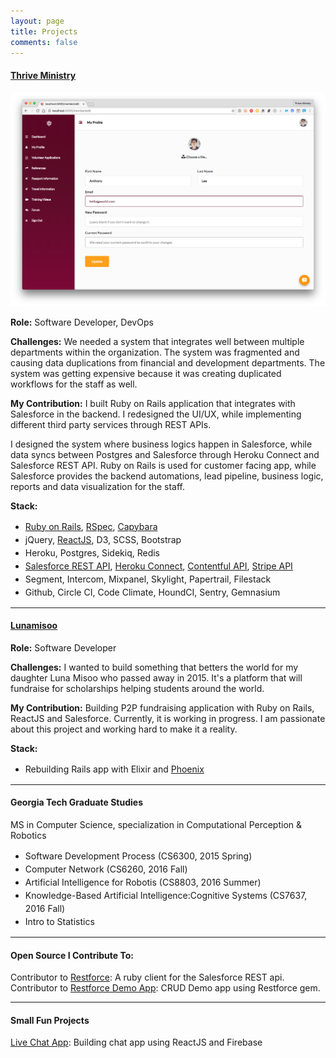 ```yaml
---
layout: page
title: Projects
comments: false
---
```


#### <a href="https://thriveministry.org" target="_blank">Thrive Ministry</a>

<img src="/assets/img/thrive_ministry.png" alt="Thrive Ministry Project">

**Role:** Software Developer, DevOps

**Challenges:** We needed a system that integrates well between multiple departments
within the organization. The system was fragmented and causing
data duplications from financial and development departments. The system was
getting expensive because it was creating duplicated workflows for the staff as well.

**My Contribution:** I built Ruby on Rails application that integrates with Salesforce in the backend. I redesigned the UI/UX, while implementing different third party services through REST APIs.

I designed the system where business logics happen in Salesforce, while data syncs
between Postgres and Salesforce through Heroku Connect and Salesforce REST API.
Ruby on Rails is used for customer facing app, while Salesforce provides the backend
automations, lead pipeline, business logic, reports and data visualization for
the staff.

**Stack:**
<ul style="line-height: 1.5em;">
  <li><a href="http://rubyonrails.org/" target="_blank">Ruby on Rails</a>, <a href="http://rspec.info/" target="_blank">RSpec</a>, <a href="http://jnicklas.github.io/capybara/" target="_blank">Capybara</a></li>
  <li>jQuery, <a href="https://facebook.github.io/react/" target="_blank">ReactJS</a>, D3, SCSS, Bootstrap</li>
  <li>Heroku, Postgres, Sidekiq, Redis</li>
  <li><a
  href="https://developer.salesforce.com/docs/atlas.en-us.api_rest.meta/api_rest/" target="_blank">Salesforce REST API</a>, <a href="https://devcenter.heroku.com/articles/herokuconnect-api" target="_blank">Heroku Connect</a>, <a href="https://www.contentful.com/developers/docs/references/content-delivery-api/" target="_blank">Contentful API</a>, <a href="https://stripe.com/docs/api" target="_blank">Stripe API</a></li>
  <li>Segment, Intercom, Mixpanel, Skylight, Papertrail, Filestack</li>
  <li>Github, Circle CI, Code Climate, HoundCI, Sentry, Gemnasium</li>
</ul>

----

#### <a href="http://lunamisoo.org" target="_blank">Lunamisoo</a>

**Role:** Software Developer

**Challenges:** I wanted to build something that betters the world for my 
daughter Luna Misoo who passed away in 2015.  It's a platform that will
fundraise for scholarships helping students around the world.

**My Contribution:** Building P2P fundraising application with Ruby on Rails, ReactJS and Salesforce.
Currently, it is working in progress. I am passionate about this project and
working hard to make it a reality.

**Stack:**
<ul style="line-height: 1.5em;">
  <li>Rebuilding Rails app with Elixir and <a href="http://www.phoenixframework.org/" target="_blank">Phoenix</a></li>
</ul>

----

#### Georgia Tech Graduate Studies
MS in Computer Science, specialization in Computational Perception & Robotics

<ul style="line-height: 1.5em;">
  <li>Software Development Process (CS6300, 2015 Spring)</li>
  <li>Computer Network (CS6260, 2016 Fall)</li>
  <li>Artificial Intelligence for Robotis (CS8803, 2016 Summer)</li>
  <li>Knowledge-Based Artificial Intelligence:Cognitive Systems (CS7637, 2016 Fall)</li>
  <li>Intro to Statistics</li>
</ul>

----

#### Open Source I Contribute To:

Contributor to <a href="https://github.com/ejholmes/restforce" target="_blank">Restforce</a>: A ruby client for the Salesforce REST api.
<br />
Contributor to <a href="https://github.com/antwonlee/restforce_demo_app" target="_blank">Restforce Demo App</a>: CRUD Demo app using Restforce gem.

----

#### Small Fun Projects

<a href="https://github.com/antwonlee/chat-demo-app-react-firebase" target="_blank">Live Chat App</a>: Building chat app using ReactJS and Firebase
